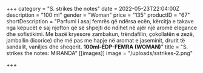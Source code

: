 +++
category = "S. strikes the notes"
date = 2022-05-23T22:04:00Z
description = "100 ml"
gender = "Woman"
price = "135"
productID = "67"
shortDescription = "Parfumi i asaj femrës që ndërsa ecën, kërcitja e takave nga këpucët e saj njofton që së shpejti do ndihet në ajër një aromë elegance dhe sofistikimi. Me bazë kryesore zambakun, trëndafilin, çokollatën e zezë, jamballin (licorice) dhe më pas me hapje në aromat e jaseminit, drurit të sandalit, vaniljes dhe sheqerit. **100ml-EDP-FEMRA (WOMAN)**"
title = "S. strikes the notes: MIRANDA"
[[images]]
image = "/uploads/sstrikes-2.png"

+++
